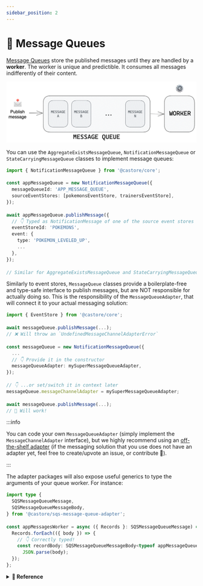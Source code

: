 ```yaml
---
sidebar_position: 2
---
```


# 📨 Message Queues

[Message Queues](https://en.wikipedia.org/wiki/Message_queue) store the published messages until they are handled by a **worker**. The worker is unique and predictible. It consumes all messages indifferently of their content.

![Message Queue](../../assets/docSchemas/messageQueue.png)

You can use the `AggregateExistsMessageQueue`, `NotificationMessageQueue` or `StateCarryingMessageQueue` classes to implement message queues:

```ts
import { NotificationMessageQueue } from '@castore/core';

const appMessageQueue = new NotificationMessageQueue({
  messageQueueId: 'APP_MESSAGE_QUEUE',
  sourceEventStores: [pokemonsEventStore, trainersEventStore],
});

await appMessageQueue.publishMessage({
  // 👇 Typed as NotificationMessage of one of the source event stores
  eventStoreId: 'POKEMONS',
  event: {
    type: 'POKEMON_LEVELED_UP',
    ...
  },
});

// Similar for AggregateExistsMessageQueue and StateCarryingMessageQueue
```

Similarly to event stores, `MessageQueue` classes provide a boilerplate-free and type-safe interface to publish messages, but are NOT responsible for actually doing so. This is the responsibility of the `MessageQueueAdapter`, that will connect it to your actual messaging solution:

```ts
import { EventStore } from '@castore/core';

await messageQueue.publishMessage(...);
// ❌ Will throw an `UndefinedMessageChannelAdapterError`

const messageQueue = new NotificationMessageQueue({
  ...
  // 👇 Provide it in the constructor
  messageQueueAdapter: mySuperMessageQueueAdapter,
});

// 👇 ...or set/switch it in context later
messageQueue.messageChannelAdapter = mySuperMessageQueueAdapter;

await messageQueue.publishMessage(...);
// 🙌 Will work!
```

:::info

You can code your own `MessageQueueAdapter` (simply implement the `MessageChannelAdapter` interface), but we highly recommend using an [off-the-shelf adapter](../4-packages.md#-message-queue-adapters) (if the messaging solution that you use does not have an adapter yet, feel free to create/upvote an issue, or contribute 🤗).

:::

The adapter packages will also expose useful generics to type the arguments of your queue worker. For instance:

```ts
import type {
  SQSMessageQueueMessage,
  SQSMessageQueueMessageBody,
} from '@castore/sqs-message-queue-adapter';

const appMessagesWorker = async ({ Records }: SQSMessageQueueMessage) => {
  Records.forEach(({ body }) => {
    // 👇 Correctly typed!
    const recordBody: SQSMessageQueueMessageBody<typeof appMessageQueue> =
      JSON.parse(body);
  });
};
```

<details>
<summary>
  <b>🔧 Reference</b>
</summary>

**Constructor:**

- <code>messageQueueId <i>(string)</i></code>: A string identifying the message queue
- <code>sourceEventStores <i>(EventStore[])</i></code>: List of event stores that the message queue will broadcast events from
- <code>messageQueueAdapter <i>(?MessageChannelAdapter)</i></code>: Message queue adapter

**Properties:**

- <code>messageChannelId <i>(string)</i></code>

```ts
const appMessageQueueId = appMessageQueue.messageChannelId;
// => 'APP_MESSAGE_QUEUE'
```

- <code>sourceEventStores <i>(EventStore[])</i></code>

```ts
const appMessageQueueSourceEventStores = appMessageQueue.sourceEventStores;
// => [pokemonsEventStore, trainersEventStore...]
```

- <code>messageChannelAdapter <i>?MessageChannelAdapter</i></code>: Returns the associated message queue adapter (potentially undefined)

```ts
const appMessageQueueAdapter = appMessageQueue.messageChannelAdapter;
// => undefined (we did not provide one in this example)
```

> ☝️ The `messageChannelAdapter` is not read-only so you do not have to provide it right away.

---

**Async Methods:**

The following methods interact with the messaging solution of your application through a `MessageQueueAdapter`. They will throw an `UndefinedMessageChannelAdapterError` if you did not provide one.

- <code>publishMessage <i>((message: Message, opt?: OptionsObj) => Promise&lt;void&gt;)</i></code>: Publish a <code>Message</code> (of the appropriate type) to the message queue.

  `OptionsObj` contains the following properties:

  - <code>replay <i>(?boolean = false)</i></code>: Signals that the event is not happening in real-time, e.g. in maintenance or migration operations. This information can be used downstream to react appropriately. Check the implementation of you adapter for more details.

- <code>publishMessages <i>((messages: Message[], opt?: OptionsObj) => Promise&lt;void&gt;)</i></code>: Publish several <code>Messages</code> (of the appropriate type) to the message queue. Options are similar to the <code>publishMessage</code> options.
- <code>getAggregateAndPublishMessage <i>((message: NotificationMessage) => Promise&lt;void&gt;)</i></code>: <i>(StateCarryingMessageQueues only)</i> Append the matching aggregate (with correct version) to a <code>NotificationMessage</code> and turn it into a <code>StateCarryingMessage</code> before publishing it to the message queue. Uses the message queue event stores: Make sure that they have correct adapters set up.

---

**Type Helpers:**

- `MessageChannelMessage`: Given a `MessageQueue`, returns the TS type of its messages

```ts
import type { MessageChannelMessage } from '@castore/core';

type AppMessage = MessageChannelMessage<typeof appMessageQueue>;

// 👇 Equivalent to:
type AppMessage = EventStoreNotificationMessage<
  typeof pokemonsEventStore | typeof trainersEventStore...
>;
```

</details>
